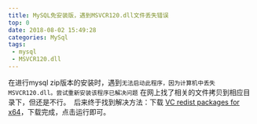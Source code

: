 ```yaml
---
title: MySQL免安装版，遇到MSVCR120.dll文件丢失错误
top: 0
date: 2018-08-02 15:49:28
categories: MySql
tags:
 - mysql
 - MSVCR120.dll
---
```


在进行mysql zip版本的安装时，遇到`无法启动此程序，因为计算机中丢失MSVCR120.dll。尝试重新安装该程序已解决问题`
在网上找了相关的文件拷贝到相应目录下，但还是不行。 
后来终于找到解决方法：下载 [VC redist packages for x64](https://www.microsoft.com/en-us/download/details.aspx?id=40784)，下载完成，点击运行即可。
